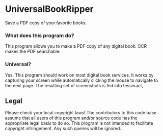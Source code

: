 # UniversalBookRipper
Save a PDF copy of your favorite books.

### What does this program do?
This program allows you to make a PDF copy of any digital book. OCR makes the PDF searchable.

### Universal?
Yes. This program should work on most digital book services. It works by capturing your screen while automatically clicking the mouse to navigate to the next page. The resulting set of screenshots is fed into tesseract,

## Legal
Please check your local copyright laws! The contributors to this code base assume that all users of this program and/or source code has the appropriate legal basis to do so. This program is not intended to facilitate copyright infringement. Any such queries will be ignored.
